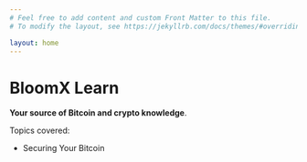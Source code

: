 ```yaml
---
# Feel free to add content and custom Front Matter to this file.
# To modify the layout, see https://jekyllrb.com/docs/themes/#overriding-theme-defaults

layout: home
---
```


# BloomX Learn
**Your source of Bitcoin and crypto knowledge**.

Topics covered:
- Securing Your Bitcoin
